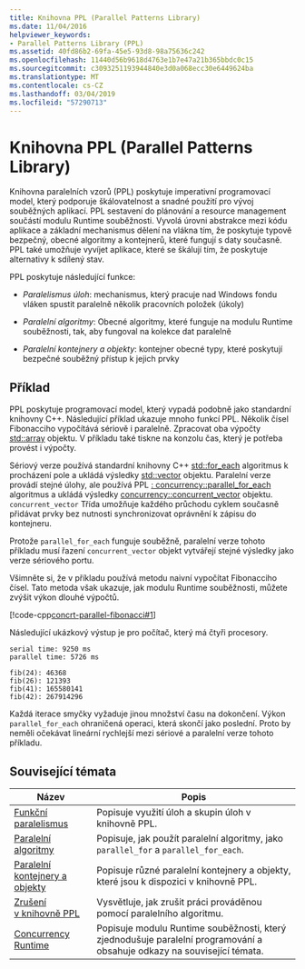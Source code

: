 ```yaml
---
title: Knihovna PPL (Parallel Patterns Library)
ms.date: 11/04/2016
helpviewer_keywords:
- Parallel Patterns Library (PPL)
ms.assetid: 40fd86b2-69fa-45e5-93d8-98a75636c242
ms.openlocfilehash: 11440d56b9618d4763e1b7e47a21b365bbdc0c15
ms.sourcegitcommit: c3093251193944840e3d0a068ecc30e6449624ba
ms.translationtype: MT
ms.contentlocale: cs-CZ
ms.lasthandoff: 03/04/2019
ms.locfileid: "57290713"
---
```

# <a name="parallel-patterns-library-ppl"></a>Knihovna PPL (Parallel Patterns Library)

Knihovna paralelních vzorů (PPL) poskytuje imperativní programovací model, který podporuje škálovatelnost a snadné použití pro vývoj souběžných aplikací. PPL sestavení do plánování a resource management součástí modulu Runtime souběžnosti. Vyvolá úrovni abstrakce mezi kódu aplikace a základní mechanismus dělení na vlákna tím, že poskytuje typově bezpečný, obecné algoritmy a kontejnerů, které fungují s daty současně. PPL také umožňuje vyvíjet aplikace, které se škálují tím, že poskytuje alternativy k sdílený stav.

PPL poskytuje následující funkce:

- *Paralelismus úloh*: mechanismus, který pracuje nad Windows fondu vláken spustit paralelně několik pracovních položek (úkoly)

- *Paralelní algoritmy*: Obecné algoritmy, které funguje na modulu Runtime souběžnosti, tak, aby fungoval na kolekce dat paralelně

- *Paralelní kontejnery a objekty*: kontejner obecné typy, které poskytují bezpečné souběžný přístup k jejich prvky

## <a name="example"></a>Příklad

PPL poskytuje programovací model, který vypadá podobně jako standardní knihovny C++. Následující příklad ukazuje mnoho funkcí PPL. Několik čísel Fibonacciho vypočítává sériově i paralelně. Zpracovat oba výpočty [std::array](../../standard-library/array-class-stl.md) objektu. V příkladu také tiskne na konzolu čas, který je potřeba provést i výpočty.

Sériový verze používá standardní knihovny C++ [std::for_each](../../standard-library/algorithm-functions.md#for_each) algoritmus k procházení pole a ukládá výsledky [std::vector](../../standard-library/vector-class.md) objektu. Paralelní verze provádí stejné úlohy, ale používá PPL [: concurrency::parallel_for_each](reference/concurrency-namespace-functions.md#parallel_for_each) algoritmus a ukládá výsledky [concurrency::concurrent_vector](../../parallel/concrt/reference/concurrent-vector-class.md) objektu. `concurrent_vector` Třída umožňuje každého průchodu cyklem současně přidávat prvky bez nutnosti synchronizovat oprávnění k zápisu do kontejneru.

Protože `parallel_for_each` funguje souběžně, paralelní verze tohoto příkladu musí řazení `concurrent_vector` objekt vytvářejí stejné výsledky jako verze sériového portu.

Všimněte si, že v příkladu používá metodu naivní vypočítat Fibonacciho čísel. Tato metoda však ukazuje, jak modulu Runtime souběžnosti, můžete zvýšit výkon dlouhé výpočtů.

[!code-cpp[concrt-parallel-fibonacci#1](../../parallel/concrt/codesnippet/cpp/parallel-patterns-library-ppl_1.cpp)]

Následující ukázkový výstup je pro počítač, který má čtyři procesory.

```Output
serial time: 9250 ms
parallel time: 5726 ms

fib(24): 46368
fib(26): 121393
fib(41): 165580141
fib(42): 267914296
```

Každá iterace smyčky vyžaduje jinou množství času na dokončení. Výkon `parallel_for_each` ohraničená operaci, která skončí jako poslední. Proto by neměli očekávat lineární rychlejší mezi sériové a paralelní verze tohoto příkladu.

## <a name="related-topics"></a>Související témata

|Název|Popis|
|-----------|-----------------|
|[Funkční paralelismus](../../parallel/concrt/task-parallelism-concurrency-runtime.md)|Popisuje využití úloh a skupin úloh v knihovně PPL.|
|[Paralelní algoritmy](../../parallel/concrt/parallel-algorithms.md)|Popisuje, jak použít paralelní algoritmy, jako `parallel_for` a `parallel_for_each`.|
|[Paralelní kontejnery a objekty](../../parallel/concrt/parallel-containers-and-objects.md)|Popisuje různé paralelní kontejnery a objekty, které jsou k dispozici v knihovně PPL.|
|[Zrušení v knihovně PPL](cancellation-in-the-ppl.md)|Vysvětluje, jak zrušit práci prováděnou pomocí paralelního algoritmu.|
|[Concurrency Runtime](../../parallel/concrt/concurrency-runtime.md)|Popisuje modulu Runtime souběžnosti, který zjednodušuje paralelní programování a obsahuje odkazy na související témata.|
